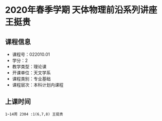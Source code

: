 # 2020年春季学期 天体物理前沿系列讲座 王挺贵






## 课程信息

- 课程号：022010.01
- 学分：2
- 教学类型：理论课
- 开课单位：天文学系
- 课程类别：专业基础
- 课程层次：本科计划内课程

## 上课时间

```
1~14周 2304 :1(6,7,8) 王挺贵
```

